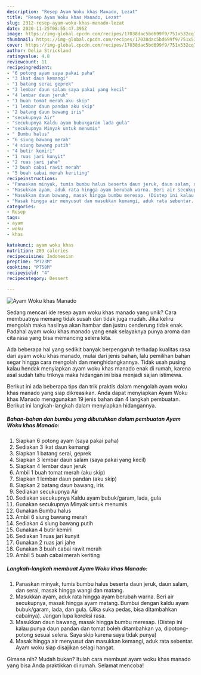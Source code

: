 ```yaml
---
description: "Resep Ayam Woku khas Manado, Lezat"
title: "Resep Ayam Woku khas Manado, Lezat"
slug: 2312-resep-ayam-woku-khas-manado-lezat
date: 2020-11-25T08:55:47.395Z
image: https://img-global.cpcdn.com/recipes/17038dac5bd699f9/751x532cq70/ayam-woku-khas-manado-foto-resep-utama.jpg
thumbnail: https://img-global.cpcdn.com/recipes/17038dac5bd699f9/751x532cq70/ayam-woku-khas-manado-foto-resep-utama.jpg
cover: https://img-global.cpcdn.com/recipes/17038dac5bd699f9/751x532cq70/ayam-woku-khas-manado-foto-resep-utama.jpg
author: Delia Strickland
ratingvalue: 4.8
reviewcount: 11
recipeingredient:
- "6 potong ayam saya pakai paha"
- "3 ikat daun kemangi"
- "1 batang serai geprek"
- "3 lembar daun salam saya pakai yang kecil"
- "4 lembar daun jeruk"
- "1 buah tomat merah aku skip"
- "1 lembar daun pandan aku skip"
- "2 batang daun bawang iris"
- "secukupnya Air"
- "secukupnya Kaldu ayam bubukgaram lada gula"
- "secukupnya Minyak untuk menumis"
- " Bumbu halus"
- "6 siung bawang merah"
- "4 siung bawang putih"
- "4 butir kemiri"
- "1 ruas jari kunyit"
- "2 ruas jari jahe"
- "3 buah cabai rawit merah"
- "5 buah cabai merah keriting"
recipeinstructions:
- "Panaskan minyak, tumis bumbu halus beserta daun jeruk, daun salam, dan serai, masak hingga wangi dan matang."
- "Masukkan ayam, aduk rata hingga ayam berubah warna. Beri air secukupnya, masak hingga ayam matang. Bumbui dengan kaldu ayam bubuk/garam, lada, dan gula. (Jika suka pedas, bisa ditambahkan cabainya). Jangan lupa koreksi rasa."
- "Masukkan daun bawang, masak hingga bumbu meresap. (Distep ini kalau punya daun pandan dan tomat boleh ditambahkan ya, dipotong-potong sesuai selera. Saya skip karena saya tidak punya)"
- "Masak hingga air menyusut dan masukkan kemangi, aduk rata sebentar. Ayam woku siap disajikan selagi hangat."
categories:
- Resep
tags:
- ayam
- woku
- khas

katakunci: ayam woku khas 
nutrition: 289 calories
recipecuisine: Indonesian
preptime: "PT23M"
cooktime: "PT58M"
recipeyield: "4"
recipecategory: Dessert

---
```



![Ayam Woku khas Manado](https://img-global.cpcdn.com/recipes/17038dac5bd699f9/751x532cq70/ayam-woku-khas-manado-foto-resep-utama.jpg)

Sedang mencari ide resep ayam woku khas manado yang unik? Cara membuatnya memang tidak susah dan tidak juga mudah. Jika keliru mengolah maka hasilnya akan hambar dan justru cenderung tidak enak. Padahal ayam woku khas manado yang enak selayaknya punya aroma dan cita rasa yang bisa memancing selera kita.



Ada beberapa hal yang sedikit banyak berpengaruh terhadap kualitas rasa dari ayam woku khas manado, mulai dari jenis bahan, lalu pemilihan bahan segar hingga cara mengolah dan menghidangkannya. Tidak usah pusing kalau hendak menyiapkan ayam woku khas manado enak di rumah, karena asal sudah tahu triknya maka hidangan ini bisa menjadi sajian istimewa.


Berikut ini ada beberapa tips dan trik praktis dalam mengolah ayam woku khas manado yang siap dikreasikan. Anda dapat menyiapkan Ayam Woku khas Manado menggunakan 19 jenis bahan dan 4 langkah pembuatan. Berikut ini langkah-langkah dalam menyiapkan hidangannya.

<!--inarticleads1-->

##### Bahan-bahan dan bumbu yang dibutuhkan dalam pembuatan Ayam Woku khas Manado:

1. Siapkan 6 potong ayam (saya pakai paha)
1. Sediakan 3 ikat daun kemangi
1. Siapkan 1 batang serai, geprek
1. Siapkan 3 lembar daun salam (saya pakai yang kecil)
1. Siapkan 4 lembar daun jeruk
1. Ambil 1 buah tomat merah (aku skip)
1. Siapkan 1 lembar daun pandan (aku skip)
1. Siapkan 2 batang daun bawang, iris
1. Sediakan secukupnya Air
1. Sediakan secukupnya Kaldu ayam bubuk/garam, lada, gula
1. Gunakan secukupnya Minyak untuk menumis
1. Gunakan  Bumbu halus
1. Ambil 6 siung bawang merah
1. Sediakan 4 siung bawang putih
1. Gunakan 4 butir kemiri
1. Sediakan 1 ruas jari kunyit
1. Gunakan 2 ruas jari jahe
1. Gunakan 3 buah cabai rawit merah
1. Ambil 5 buah cabai merah keriting




<!--inarticleads2-->

##### Langkah-langkah membuat Ayam Woku khas Manado:

1. Panaskan minyak, tumis bumbu halus beserta daun jeruk, daun salam, dan serai, masak hingga wangi dan matang.
1. Masukkan ayam, aduk rata hingga ayam berubah warna. Beri air secukupnya, masak hingga ayam matang. Bumbui dengan kaldu ayam bubuk/garam, lada, dan gula. (Jika suka pedas, bisa ditambahkan cabainya). Jangan lupa koreksi rasa.
1. Masukkan daun bawang, masak hingga bumbu meresap. (Distep ini kalau punya daun pandan dan tomat boleh ditambahkan ya, dipotong-potong sesuai selera. Saya skip karena saya tidak punya)
1. Masak hingga air menyusut dan masukkan kemangi, aduk rata sebentar. Ayam woku siap disajikan selagi hangat.




Gimana nih? Mudah bukan? Itulah cara membuat ayam woku khas manado yang bisa Anda praktikkan di rumah. Selamat mencoba!
